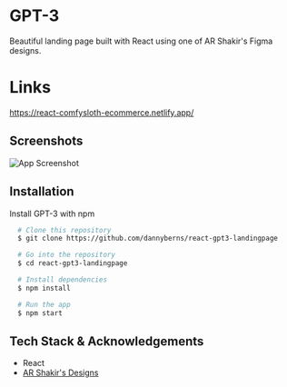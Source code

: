 # GPT-3

Beautiful landing page built with React using one of AR Shakir's Figma designs.


# Links

https://react-comfysloth-ecommerce.netlify.app/


## Screenshots

![App Screenshot](https://i.ibb.co/BcQLWJV/gpt3-main.png)


## Installation

Install GPT-3 with npm

```bash
  # Clone this repository
  $ git clone https://github.com/dannyberns/react-gpt3-landingpage

  # Go into the repository
  $ cd react-gpt3-landingpage

  # Install dependencies
  $ npm install

  # Run the app
  $ npm start
```
    
## Tech Stack & Acknowledgements

- React
- [AR Shakir's Designs](www.arshakir.com)



